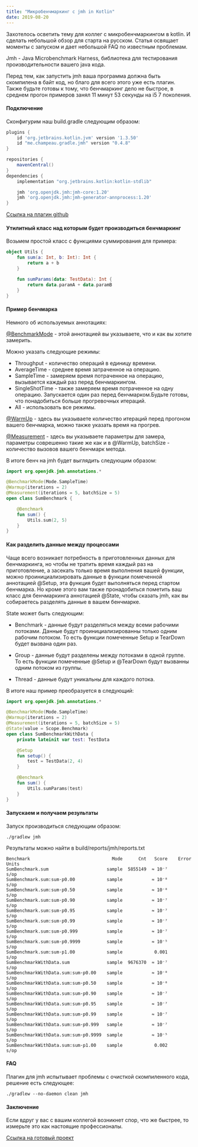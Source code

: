 ```yaml
---
title: "Микробенчмаркинг с jmh in Kotlin"
date: 2019-08-20
---
```


Захотелось осветить тему для коллег с микробенчмаркингом в kotlin.
И сделать небольшой обзор для старта на русском.
Статья освящает моменты с запуском и дает небольшой FAQ по известным проблемам.

Jmh - Java Microbenchmark Harness, библиотека для тестирования производительности вашего java кода.

Перед тем, как запустить jmh ваша программа должна быть скомпилена в байт код,
но благо для всего этого уже есть плагин. Также будьте готовы к тому, что бенчмаркинг дело не быстрое, в среднем 
прогон примеров занял 11 минут 53 секунды на i5 7 поколения.

#### Подключение 

Сконфигурим наш build.gradle следующим образом:

```groovy
plugins {
    id 'org.jetbrains.kotlin.jvm' version '1.3.50'
    id "me.champeau.gradle.jmh" version "0.4.8"
}

repositories {
    mavenCentral()
}
dependencies {
    implementation "org.jetbrains.kotlin:kotlin-stdlib"

    jmh 'org.openjdk.jmh:jmh-core:1.20'
    jmh 'org.openjdk.jmh:jmh-generator-annprocess:1.20'
}
```
[Ссылка на плагин github](https://github.com/melix/jmh-gradle-plugin) 

#### Утилитный класс над которым будет производиться бенчмаркинг
Возьмем простой класс с функциями суммирования для примера:
```kotlin
object Utils {
    fun sum(a: Int, b: Int): Int {
        return a + b
    }

    fun sumParams(data: TestData): Int {
        return data.paramA + data.paramB
    }
}
```

#### Пример бенчмарка
Немного об используемых аннотациях:

[@BenchmarkMode](https://github.com/openjdk/jmh/blob/master/jmh-core/src/main/java/org/openjdk/jmh/annotations/Benchmark.java) - этой аннотацией вы указываете, что и как вы хотите замерить.

Можно указать следующие режимы:
* Throughput - количество операций в единицу времени.
* AverageTime - среднее время затраченное на операцию.
* SampleTime - замеряем время потраченное на операцию, вызывается каждый раз перед бенчмаркингом.
* SingleShotTime - также замеряем время потраченное на одну операцию. Запускается один раз перед бенчмарком.Будьте готовы,
 что понадобиться больше прогревочных итераций.
* All - использовать все режимы.

[@WarmUp](https://github.com/openjdk/jmh/blob/master/jmh-core/src/main/java/org/openjdk/jmh/annotations/Warmup.java) - здесь вы указываете количество итераций перед прогоном вашего бенчмарка, можно также указать время на прогрев.

[@Measurement](https://github.com/openjdk/jmh/blob/master/jmh-core/src/main/java/org/openjdk/jmh/annotations/Measurement.java) - здесь вы указываете параметры для замера, параметры соврешенно такие же как и в @WarmUp,
batchSize - количество вызовов вашего бенчмарк метода.

В итоге бенч на jmh будет выглядить следующим образом:
```kotlin
import org.openjdk.jmh.annotations.*

@BenchmarkMode(Mode.SampleTime)
@Warmup(iterations = 2)
@Measurement(iterations = 5, batchSize = 5)
open class SumBenchmark {

    @Benchmark
    fun sum() {
        Utils.sum(2, 5)
    }
}
```

#### Как разделить данные между процессами
Чаще всего возникает потребность в приготовленных данных для бенчмаркинга, но чтобы не тратить время каждый раз на приготовление,
а засекать только время выполнения вашей функции, можно проинициализировать данные в функции помеченной аннотацией @Setup, эта функция будет выполняться
перед стартом бенчмарка. Но кроме этого вам также пронадобиться пометить ваш класс для бенчмаркинга аннотацией @State, чтобы сказать jmh, как вы собираетесь разделять
данные в вашем бенчмарке.

State может быть следующим:
* Benchmark - данные будут разделяться между всеми рабочими потоками. Данные будут проинициализированны только одним рабочим потоком. То есть функции помеченные
 Setup и TearDown будет вызвана один раз.
 
 * Group - данные будут разделены между потоками в одной группе. То есть функции помеченные @Setup и @TearDown будут вызванны одним потоком из группы.
 
 * Thread - данные будут уникальны для каждого потока.

В итоге наш пример преобразуется в следующий:
```kotlin
import org.openjdk.jmh.annotations.*

@BenchmarkMode(Mode.SampleTime)
@Warmup(iterations = 2)
@Measurement(iterations = 5, batchSize = 5)
@State(value = Scope.Benchmark)
open class SumBenchmarkWithData {
    private lateinit var test: TestData

    @Setup
    fun setup() {
        test = TestData(2, 4)
    }

    @Benchmark
    fun sum() {
        Utils.sumParams(test)
    }
}
```

#### Запускаем и получаем результаты

Запуск производиться следующим образом:
```shell script
./gradlew jmh
```

Результаты можно найти в build/reports/jmh/reports.txt
```shell script
Benchmark                               Mode      Cnt   Score    Error  Units
SumBenchmark.sum                      sample  5855149  ≈ 10⁻⁷            s/op
SumBenchmark.sum:sum·p0.00            sample           ≈ 10⁻⁸            s/op
SumBenchmark.sum:sum·p0.50            sample           ≈ 10⁻⁸            s/op
SumBenchmark.sum:sum·p0.90            sample           ≈ 10⁻⁷            s/op
SumBenchmark.sum:sum·p0.95            sample           ≈ 10⁻⁷            s/op
SumBenchmark.sum:sum·p0.99            sample           ≈ 10⁻⁷            s/op
SumBenchmark.sum:sum·p0.999           sample           ≈ 10⁻⁷            s/op
SumBenchmark.sum:sum·p0.9999          sample           ≈ 10⁻⁵            s/op
SumBenchmark.sum:sum·p1.00            sample            0.001            s/op
SumBenchmarkWithData.sum              sample  9676370  ≈ 10⁻⁷            s/op
SumBenchmarkWithData.sum:sum·p0.00    sample           ≈ 10⁻⁸            s/op
SumBenchmarkWithData.sum:sum·p0.50    sample           ≈ 10⁻⁸            s/op
SumBenchmarkWithData.sum:sum·p0.90    sample           ≈ 10⁻⁷            s/op
SumBenchmarkWithData.sum:sum·p0.95    sample           ≈ 10⁻⁷            s/op
SumBenchmarkWithData.sum:sum·p0.99    sample           ≈ 10⁻⁷            s/op
SumBenchmarkWithData.sum:sum·p0.999   sample           ≈ 10⁻⁷            s/op
SumBenchmarkWithData.sum:sum·p0.9999  sample           ≈ 10⁻⁵            s/op
SumBenchmarkWithData.sum:sum·p1.00    sample            0.002            s/op
```

#### FAQ
Плагин для jmh испытывает проблемы с очисткой скомпиленного кода, решение есть следующее:
```shell script
./gradlew --no-daemon clean jmh
```
#### Заключение
Если вдруг у вас с вашим коллегой возникнет спор, что же быстрее, то измерьте это как настоящие профессионалы.

[Ссылка на готовый проект](https://github.com/kostya05983/Blog/tree/master/examples/jmh-in-kotlin)
